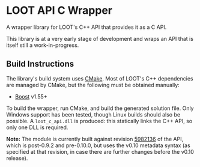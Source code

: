 LOOT API C Wrapper
==================

A wrapper library for LOOT's C++ API that provides it as a C API.

This library is at a very early stage of development and wraps an API that is itself still a work-in-progress.

## Build Instructions

The library's build system uses [CMake](https://cmake.org/). Most of LOOT's C++ dependencies are managed by CMake, but the following must be obtained manually:

* [Boost](http://www.boost.org/) v1.55+

To build the wrapper, run CMake, and build the generated solution file. Only Windows support has been tested, though Linux builds should also be possible. A `loot_c_api.dll` is produced: this statically links the C++ API, so only one DLL is required.

**Note:** The module is currently built against revision [5982136](https://github.com/loot/loot/tree/5982136f71cd026ecf80a7b6c7b9dd53e0dcb8d5) of the API, which is post-0.9.2 and pre-0.10.0, but uses the v0.10 metadata syntax (as specified at that revision, in case there are further changes before the v0.10 release).
